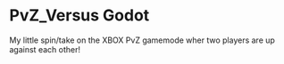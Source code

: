 # PvZ_Versus Godot

My little spin/take on the XBOX PvZ gamemode wher two players are up against each other!